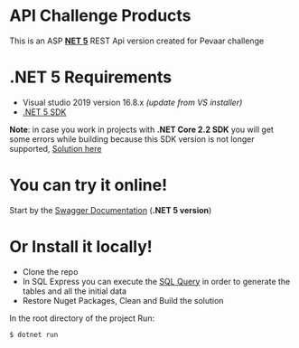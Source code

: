 # API Challenge Products

This is an ASP **[NET 5](https://devblogs.microsoft.com/dotnet/announcing-net-5-0/)** REST Api version created for Pevaar challenge

# .NET 5 Requirements

- Visual studio 2019 version 16.8.x _(update from VS installer)_
- [.NET 5 SDK](https://dotnet.microsoft.com/download/dotnet/5.0)

**Note**: in case you work in projects with **.NET Core 2.2 SDK** you will get some errors while building because this SDK version is not longer supported, [Solution here](https://developercommunity.visualstudio.com/content/problem/1251808/build-is-failing-for-microsoftnetsdkrazor-project.html?inRegister=true) 
# You can try it online!
Start by the [Swagger Documentation](http://juan-api-products.azurewebsites.net/swagger/index.html) (**.NET 5 version**)
# Or Install it locally!

  - Clone the repo
  - In SQL Express you can execute the [SQL Query](https://github.com/Shanks97/ChallengeAPIPevaar/blob/master/ChallengeDataObjects/ChallengeQuery.sql) in order to generate the tables and all the initial data
  - Restore Nuget Packages, Clean and Build the solution

In the root directory of the project
Run:
```sh
$ dotnet run
```
